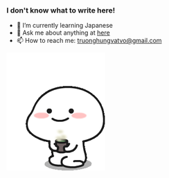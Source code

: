 ### I don't know what to write here!

- 🌱 I’m currently learning Japanese
- 💬 Ask me about anything at [here](https://www.facebook.com/hung.tv99/)
- 📫 How to reach me: truonghungvatvo@gmail.com

[![TVHung](tenor1.gif)](https://www.facebook.com/hung.tv99/)
